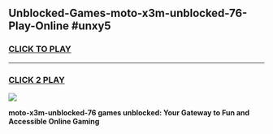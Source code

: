 
## Unblocked-Games-moto-x3m-unblocked-76-Play-Online #unxy5
<h3>
<a href="https://news.freeplayer.one?title=moto-x3m-unblocked-76&ref=3">CLICK TO PLAY</a></h3>
<hr>

<h3>
<a href="https://news.freeplayer.one?title=moto-x3m-unblocked-76&ref=3">CLICK 2 PLAY</a>
  
</h3>

<a href="https://news.freeplayer.one?title=moto-x3m-unblocked-76&ref=3"><img src="https://clearcache.store/games.png"></a>


**moto-x3m-unblocked-76 games unblocked: Your Gateway to Fun and Accessible Online Gaming**
